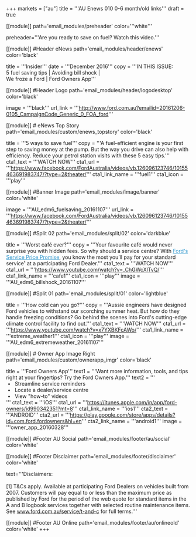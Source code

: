+++
markets = ["au"]
title = '''AU Enews 010 0-6 month/old links'''
draft = true

[[module]]
path='email_modules/preheader'
color='''white'''

   preheader='''Are you ready to save on fuel? Watch this video.'''

[[module]] #Header eNews
path='email_modules/header/enews'
color='black'

  title = '''Insider'''
  date = '''December 2016'''
  copy = '''IN THIS ISSUE:<br />5 fuel saving tips | Avoiding bill shock |<br />We froze a Ford | Ford Owners App'''

[[module]] #Header Logo
path='email_modules/header/logodesktop'
color='black'

  image = '''black'''
  url_link = '''http://www.ford.com.au?emailid=20161206-0105_CampaignCode_Generic_0_FOA_ford'''

[[module]] # eNews Top Story
path='email_modules/custom/enews_topstory'
color='black'

  title = '''5 ways to save fuel'''
  copy = '''A fuel-efficient engine is your first step to saving money at the pump. But the way you drive can also help with efficiency. Reduce your petrol station visits with these 5 easy tips.'''
  cta1_text = '''WATCH NOW'''
  cta1_url = '''https://www.facebook.com/FordAustralia/videos/vb.126096123746/10155463691983747/?type=2&theater/'''
  cta1_link_name = '''fuel1'''
  cta1_icon = '''play'''

  [[module]] #Banner Image
path='email_modules/image/banner'
color='white'

  image = '''AU_edm6_fuelsaving_20161107'''
  url_link = '''https://www.facebook.com/FordAustralia/videos/vb.126096123746/10155463691983747/?type=2&theater/'''

[[module]] #Split 02
path='email_modules/split/02'
color='darkblue'

  title = '''Worst café ever?'''
  copy = '''Your favourite café would never surprise you with hidden fees. So why should a service centre? With <a href="http://www.ford.com.au/owners/service/calculator?emailid=20161206-0105_CampaignCode_Generic_0_FOA_calculator1" style="text-decoration:underline; color:#2d96cd;">Ford's Service Price Promise</a>, you know the most you’ll pay for your standard service¹ at a participating Ford Dealer.'''
  cta1_text = '''WATCH NOW'''
  cta1_url = '''https://www.youtube.com/watch?v=_ChGWcXlTvQ/'''
  cta1_link_name = '''cafe1'''
  cta1_icon = '''play'''
  image = '''AU_edm6_billshock_20161107'''

[[module]] #Split 01
path='email_modules/split/01'
color='lightblue'

  title = '''How cold can you go?'''
  copy = '''Aussie engineers have designed Ford vehicles to withstand our scorching summer heat. But how do they handle freezing conditions? Go behind the scenes into Ford's cutting-edge climate control facility to find out.'''
  cta1_text = '''WATCH NOW'''
  cta1_url = '''https://www.youtube.com/watch?v=x7YXBKFcAWo/'''
  cta1_link_name = '''extreme_weather1'''
  cta1_icon = '''play'''
  image = '''AU_edm6_extremeweather_20161107'''

[[module]] # Owner App Image Right
path='email_modules/custom/ownerapp_imgr'
color='black'

  title = '''Ford Owners App'''
  text1 = '''Want more information, tools, and tips right at your fingertips? Try the Ford Owners App.'''
  text2 = '''<br />&nbsp;&#8226;&nbsp;&nbsp;&nbsp;Streamline service reminders<br />&nbsp;&#8226;&nbsp;&nbsp;&nbsp;Locate a dealer/service centre<br />&nbsp;&#8226;&nbsp;&nbsp;&nbsp;View "how-to" videos<br />'''
  cta1_text = '''iOS'''
  cta1_url = '''https://itunes.apple.com/in/app/ford-owners/id990342351?mt=8'''
  cta1_link_name = '''ios1'''
  cta2_text = '''ANDROID'''
  cta2_url = '''https://play.google.com/store/apps/details?id=com.ford.fordowners&hl=en'''
  cta2_link_name = '''android1'''
  image = '''owner_app_20160328'''

[[module]] #Footer AU Social
path='email_modules/footer/au/social'
color='white'

[[module]] #Footer Disclaimer
path='email_modules/footer/disclaimer'
color='white'

  text='''Disclaimers:<br /><br />[1] T&Cs apply. Available at participating Ford Dealers on vehicles built from 2007. Customers will pay equal to or less than the maximum price as published by Ford for the period of the web quote for standard items in the A and B logbook services together with selected routine maintenance items. See <a href="http://www.ford.com.au/service/t-and-c?emailid=20161206-0105_CampaignCode_Generic_0_FOA_terms" style="text-decoration:underline; color:#91a4b1">www.ford.com.au/service/t-and-c</a> for full terms.'''

[[module]] #Footer AU Online
path='email_modules/footer/au/onlineold'
color='white'
+++